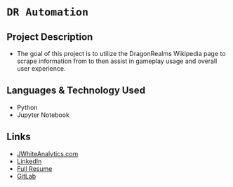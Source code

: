 # `DR Automation`

## Project Description

-  The goal of this project is to utilize the DragonRealms Wikipedia page to scrape information from to then assist in gameplay usage and overall user experience.


## Languages & Technology Used

- Python
- Jupyter Notebook


## Links
- [JWhiteAnalytics.com](https://jwhiteanalytics.com)
- [LinkedIn](https://www.linkedin.com/in/jimmywhite1987)
- [Full Resume](https://jwhiteanalytics.com/JWhite%20Resume.pdf)
- [GitLab](https://gitlab.com/jimmywhite1987)
